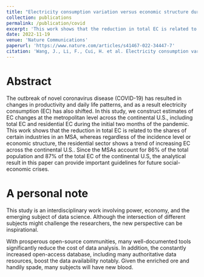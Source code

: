 ```yaml
---
title: "Electricity consumption variation versus economic structure during COVID-19 on metropolitan statistical areas in the US"
collection: publications
permalink: /publication/covid
excerpt: 'This work shows that the reduction in total EC is related to the shares of certain industries in an MSA, whereas regardless of the incidence level or economic structure, the residential sector shows a trend of increasing EC across the continental U.S..'
date: 2022-11-19
venue: 'Nature Communications'
paperurl: 'https://www.nature.com/articles/s41467-022-34447-7'
citation: 'Wang, J., Li, F., Cui, H. et al. Electricity consumption variation versus economic structure during COVID-19 on metropolitan statistical areas in the US. Nat Commun 13, 7122 (2022). https://doi.org/10.1038/s41467-022-34447-7'
---
```

# Abstract

The outbreak of novel coronavirus disease (COVID-19) has resulted in changes in productivity and daily life patterns, and as a result electricity consumption (EC) has also shifted. In this study, we construct estimates of EC changes at the metropolitan level across the continental U.S., including total EC and residential EC during the initial two months of the pandemic. This work shows that the reduction in total EC is related to the shares of certain industries in an MSA, whereas regardless of the incidence level or economic structure, the residential sector shows a trend of increasing EC across the continental U.S.. Since the MSAs account for 86% of the total population and 87% of the total EC of the continental U.S, the analytical result in this paper can provide important guidelines for future social-economic crises.

# A personal note

This study is an interdisciplinary work involving power, economy, and the emerging subject of data science. Although the intersection of different subjects might challenge the researchers, the new perspective can be inspirational.

With prosperous open-source communities, many well-documented tools significantly reduce the cost of data analysis. In addition, the constantly increased open-access database, including many authoritative data resources, boost the data availability notably. Given the enriched ore and handily spade, many subjects will have new blood.
